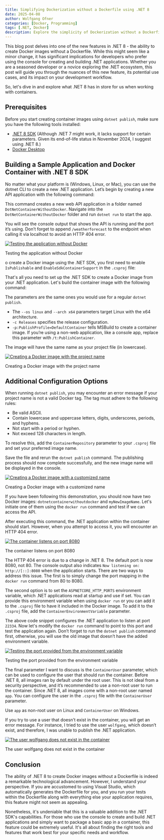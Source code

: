 ```yaml
---
title: Simplifying Dockerization without a Dockerfile using .NET 8
date: 2025-04-08
author: Wolfgang Ofner
categories: [Docker, Programming]
tags: [.NET, Docker]
description: Explore the simplicity of Dockerization without a Dockerfile using .NET 8. A game-changer for developers using console-based .NET applications.
---
```


This blog post delves into one of the new features in .NET 8 - the ability to create Docker images without a Dockerfile. While this might seem like a minor change, it has significant implications for developers who prefer using the console for creating and building .NET applications. Whether you are a seasoned developer or a novice exploring the .NET ecosystem, this post will guide you through the nuances of this new feature, its potential use cases, and its impact on your development workflow. 

So, let's dive in and explore what .NET 8 has in store for us when working with containers.

## Prerequisites

Before you start creating container images using `dotnet publish`, make sure you have the following tools installed:

- <a href="https://dotnet.microsoft.com/en-us/download/dotnet/8.0" target="_blank" rel="noopener noreferrer">.NET 8 SDK</a> (Although .NET 7 might work, it lacks support for certain parameters. Given its end-of-life status in November 2024, I suggest using .NET 8.)
- <a href="https://www.docker.com/products/docker-desktop/" target="_blank" rel="noopener noreferrer">Docker Desktop</a>  

## Building a Sample Application and Docker Container with .NET 8 SDK

No matter what your platform is (Windows, Linux, or Mac), you can use the dotnet CLI to create a new .NET application. Let’s begin by creating a new API application with the following command:

<script src="https://gist.github.com/WolfgangOfner/fb206fa22b436e5cd3b5d02cd5bac1d5.js"></script>

This command creates a new web API application in a folder named `DotNetContainerWithoutDocker`. Navigate into the `DotNetContainerWithoutDocker` folder and run `dotnet run` to start the app.

<script src="https://gist.github.com/WolfgangOfner/33ab12a90cc2ef50dd33a358335e5cbe.js"></script>

You will see the console output that shows the API is running and the port it’s using. Don’t forget to append `/weatherforecast` to the endpoint when calling it via localhost to avoid an HTTP 404 error.

<div class="col-12 col-sm-10 aligncenter">
  <a href="/assets/img/posts/2024/04/Testing-the-application-without-Docker.jpg"><img loading="lazy" src="/assets/img/posts/2024/04/Testing-the-application-without-Docker.jpg" alt="Testing the application without Docker" /></a>
  
  <p>
   Testing the application without Docker
  </p>
</div>

o create a Docker image using the .NET SDK, you first need to enable `IsPublishable` and `EnableSdkContainerSupport` in the `.csproj` file:

<script src="https://gist.github.com/WolfgangOfner/244200a44c20ed614f8041fb9e45a415.js"></script>

That's all you need to set up the .NET SDK to create a Docker image from your .NET application. Let's build the container image with the following command:

<script src="https://gist.github.com/WolfgangOfner/84ce03c5ae106734060e36dfec5cb57d.js"></script>

The parameters are the same ones you would use for a regular `dotnet publish`. 
- The `--os linux` and `--arch x64` parameters target Linux with the x64 architecture.
- `-c Releases` specifies the release configuration.
- `-p:PublishProfile=DefaultContainer` tells MSBuild to create a container image. If you’re using a non-web application, like a console app, replace this parameter with `/t:PublishContainer`.

The image will have the same name as your project file (in lowercase).

<div class="col-12 col-sm-10 aligncenter">
  <a href="/assets/img/posts/2024/04/Creating-a-Docker-image-with-the-project-name.jpg"><img loading="lazy" src="/assets/img/posts/2024/04/Creating-a-Docker-image-with-the-project-name.jpg" alt="Creating a Docker image with the project name" /></a>
  
  <p>
   Creating a Docker image with the project name
  </p>
</div>

## Additional Configuration Options

When running `dotnet publish`, you may encounter an error message if your project name is not a valid Docker tag. The tag must adhere to the following rules:

- Be valid ASCII.
- Contain lowercase and uppercase letters, digits, underscores, periods, and hyphens.
- Not start with a period or hyphen.
- Not exceed 128 characters in length.

To resolve this, add the `ContainerRepository` parameter to your `.csproj` file and set your preferred image name.

<script src="https://gist.github.com/WolfgangOfner/8b9a3dd27db946151fa0267dac89d7aa.js"></script>

Save the file and rerun the `dotnet publish` command. The publishing process should now complete successfully, and the new image name will be displayed in the console.

<div class="col-12 col-sm-10 aligncenter">
  <a href="/assets/img/posts/2024/04/Creating-a-Docker-image-with-a-customized-name.jpg"><img loading="lazy" src="/assets/img/posts/2024/04/Creating-a-Docker-image-with-a-customized-name.jpg" alt="Creating a Docker image with a customized name" /></a>
  
  <p>
   Creating a Docker image with a customized name
  </p>
</div>

If you have been following this demonstration, you should now have two Docker images: `dotnetcontainerwithoutdocker` and `myNewImageName`. Let's initiate one of them using the `docker run` command and test if we can access the API.

<script src="https://gist.github.com/WolfgangOfner/aeab5959cbc3da41b8dda0afe79852cd.js"></script>

After executing this command, the .NET application within the container should start. However, when you attempt to access it, you will encounter an HTTP 404 error.

<div class="col-12 col-sm-10 aligncenter">
  <a href="/assets/img/posts/2024/04/The-container-listens-on-port-8080.jpg"><img loading="lazy" src="/assets/img/posts/2024/04/The-container-listens-on-port-8080.jpg" alt="The container listens on port 8080" /></a>
  
  <p>
   The container listens on port 8080
  </p>
</div>

The HTTP 404 error is due to a change in .NET 8. The default port is now 8080, not 80. The console output also indicates `Now listening on: http://[::]:8080` when the application starts. There are two ways to address this issue. The first is to simply change the port mapping in the `docker run` command from 80 to 8080.

The second option is to set the `ASPNETCORE_HTTP_PORTS` environment variable, which .NET applications read at startup and use if set. You can provide this environment variable when using `docker run` or you can add it to the `.csproj` file to have it included in the Docker image. To add it to the `.csproj` file, add the `ContainerEnvironmentVariable` parameter.

<script src="https://gist.github.com/WolfgangOfner/1e2f7a32e3265d71fb3fda247bbe68f3.js"></script>

The above code snippet configures the .NET application to listen at port `22334`. Now let's modify the `docker run` command to point to this port and test the application again. Don’t forget to run the `dotnet publish` command first, otherwise, you will use the old image that doesn’t have the added environment variable.

<script src="https://gist.github.com/WolfgangOfner/f1fdbf9c53a15884823a60ee7a3e6b9c.js"></script>

<div class="col-12 col-sm-10 aligncenter">
  <a href="/assets/img/posts/2024/04/Testing-the-port-provided-from-the-environment-variable.jpg"><img loading="lazy" src="/assets/img/posts/2024/04/Testing-the-port-provided-from-the-environment-variable.jpg" alt="Testing the port provided from the environment variable" /></a>
  
  <p>
   Testing the port provided from the environment variable
  </p>
</div>

The final parameter I want to discuss is the `ContainerUser` parameter, which can be used to configure the user that should run the container. Before .NET 8, all images ran by default under the root user. This is not ideal from a security perspective, and it’s recommended to use a non-root user to run the container. Since .NET 8, all images come with a non-root user named `app`. You can configure the user in the `.csproj` file with the `ContainerUser` parameter.

Use `app` as non-root user on Linux and `ContainerUser` on Windows.

<script src="https://gist.github.com/WolfgangOfner/d039f35060836e1eafe93924497b845c.js"></script>

If you try to use a user that doesn’t exist in the container, you will get an error message. For instance, I tried to use the user `wolfgang`, which doesn’t exist, and therefore, I was unable to publish the .NET application.

<div class="col-12 col-sm-10 aligncenter">
  <a href="/assets/img/posts/2024/04/The-user-wolfgang-does-not-exist-in-the-container.jpg"><img loading="lazy" src="/assets/img/posts/2024/04/The-user-wolfgang-does-not-exist-in-the-container.jpg" alt="The user wolfgang does not exist in the container" /></a>
  
  <p>
   The user wolfgang does not exist in the container
  </p>
</div>

## Conclusion

The ability of .NET 8 to create Docker images without a Dockerfile is indeed a remarkable technological advancement. However, I understand your perspective. If you are accustomed to using Visual Studio, which automatically generates the Dockerfile for you, and you run your tests within the Dockerfile along with everything else your application requires, this feature might not seem as appealing.

Nonetheless, it's undeniable that this is a valuable addition to the .NET SDK's capabilities. For those who use the console to create and build .NET applications and simply want to package a basic app in a container, this feature could be extremely useful. It's all about finding the right tools and features that work best for your specific needs and workflow.